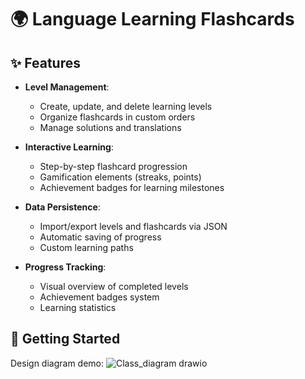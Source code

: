 # 🌍 Language Learning Flashcards 


## ✨ Features

- **Level Management**:
  - Create, update, and delete learning levels
  - Organize flashcards in custom orders
  - Manage solutions and translations

- **Interactive Learning**:
  - Step-by-step flashcard progression
  - Gamification elements (streaks, points)
  - Achievement badges for learning milestones

- **Data Persistence**:
  - Import/export levels and flashcards via JSON
  - Automatic saving of progress
  - Custom learning paths

- **Progress Tracking**:
  - Visual overview of completed levels
  - Achievement badges system
  - Learning statistics

## 🚀 Getting Started

Design diagram demo:
![Class_diagram drawio](https://github.com/user-attachments/assets/d02721d0-2d32-4bcd-a05c-e39ad945224e)


